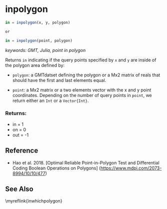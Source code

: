 # inpolygon

```julia
in = inpolygon(x, y, polygon)

or

in = inpolygon(point, polygon)
```

*keywords: GMT, Julia, point in polygon*

Returns `in` indicating if the query points specified by `x` and `y` are inside of the polygon area defined by:
- `polygon`: a GMTdatset defining the polygon or a Mx2 matrix of reals that should have the
  first and last elements equal.

- `point`: a Mx2 matrix or a two elements vector with the x and y point coordinates. Depending on the number of
  query points in `point`, we return either an ``Int`` or a ``Vector{Int}``.

### Returns:
- in = 1
- on = 0
- out = -1

## Reference

- Hao et al. 2018. [Optimal Reliable Point-in-Polygon Test and Differential Coding Boolean Operations on Polygons]
  (https://www.mdpi.com/2073-8994/10/10/477)


See Also
--------

\myreflink{inwhichpolygon}
